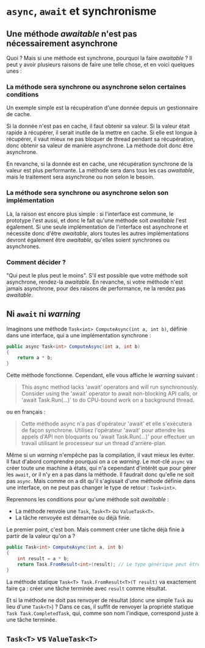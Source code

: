 # `async`, `await` et synchronisme

## Une méthode *awaitable* n'est pas nécessairement asynchrone

Quoi ? Mais si une méthode est synchrone, pourquoi la faire *awaitable* ? Il peut y avoir plusieurs raisons de faire une telle chose, et en voici quelques unes :

### La méthode sera synchrone ou asynchrone selon certaines conditions

Un exemple simple est la récupération d'une donnée depuis un gestionnaire de cache.

Si la donnée n'est pas en cache, il faut obtenir sa valeur. Si la valeur était rapide à récupérer, il serait inutile de la mettre en cache. Si elle est longue à récupérer, il vaut mieux ne pas bloquer de thread pendant sa récupération, donc obtenir sa valeur de manière asynchrone. La méthode doit donc être asynchrone.

En revanche, si la donnée est en cache, une récupération synchrone de la valeur est plus performante. La méthode sera dans tous les cas *awaitable*, mais le traitement sera asynchrone ou non selon le besoin.

### La méthode sera synchrone ou asynchrone selon son implémentation

Là, la raison est encore plus simple : si l'interface est commune, le prototype l'est aussi, et donc le fait qu'une méthode soit *awaitable* l'est également. Si une seule implémentation de l'interface est asynchrone et nécessite donc d'être *awaitable*, alors toutes les autres implémentations devront également être *awaitable*, qu'elles soient synchrones ou asynchrones.

### Comment décider ?

"Qui peut le plus peut le moins". S'il est possible que votre méthode soit asynchrone, rendez-la *awaitable*. En revanche, si votre méthode n'est jamais asynchrone, pour des raisons de performance, ne la rendez pas *awaitable*.

## Ni `await` ni *warning*

Imaginons une méthode `Task<int> ComputeAsync(int a, int b)`, définie dans une interface, qui a une implémentation synchrone :

```csharp
public async Task<int> ComputeAsync(int a, int b)
{
    return a * b;
}
```

Cette méthode fonctionne. Cependant, elle vous affiche le *warning* suivant :

> This async method lacks 'await' operators and will run synchronously. Consider using the 'await' operator to await non-blocking API calls, or 'await Task.Run(...)' to do CPU-bound work on a background thread.

ou en français :

> Cette méthode async n'a pas d'opérateur 'await' et elle s'exécutera de façon synchrone. Utilisez l'opérateur 'await' pour attendre les appels d'API non bloquants ou 'await Task.Run(…)' pour effectuer un travail utilisant le processeur sur un thread d'arrière-plan.

Même si un *warning* n'empêche pas la compilation, il vaut mieux les éviter. Il faut d'abord comprendre pourquoi on a ce *warning*. Le mot-clé `async` va créer toute une machine à états, qui n'a cependant d'intérêt que pour gérer les `await`, or il n'y en a pas dans la méthode. Il faudrait donc qu'elle ne soit pas `async`. Mais comme on a dit qu'il s'agissait d'une méthode définie dans une interface, on ne peut pas changer le type de retour : `Task<int>`.

Reprennons les conditions pour qu'une méthode soit *awaitable* :

* La méthode renvoie une `Task`, `Task<T>` ou `ValueTask<T>`.
* La tâche renvoyée est démarrée ou déjà finie.

Le premier point, c'est bon. Mais comment créer une tâche déjà finie à partir de la valeur qu'on a ?

```csharp
public Task<int> ComputeAsync(int a, int b)
{
    int result = a * b;
    return Task.FromResult<int>(result); // Le type générique peut être inféré
}
```

La méthode statique `Task<T> Task.FromResult<T>(T result)` va exactement faire ça : créer une tâche terminée avec `result` comme résultat.

Et si la méthode ne doit pas renvoyer de résultat (donc une simple `Task` au lieu d'une `Task<T>`) ? Dans ce cas, il suffit de renvoyer la propriété statique `Task Task.CompletedTask`, qui, comme son nom l'indique, correspond juste à une tâche terminée.

## `Task<T>` vs `ValueTask<T>`